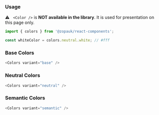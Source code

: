 ### Usage

⚠️ &nbsp; `<Color />` is **NOT available in the library**. It is used for presentation on this page only.

```js static
import { colors } from '@zopauk/react-components';

const whiteColor = colors.neutral.white; // #fff
```

### Base Colors

```js noeditor
<Colors variant="base" />
```

### Neutral Colors

```js noeditor
<Colors variant="neutral" />
```

### Semantic Colors

```js noeditor
<Colors variant="semantic" />
```
